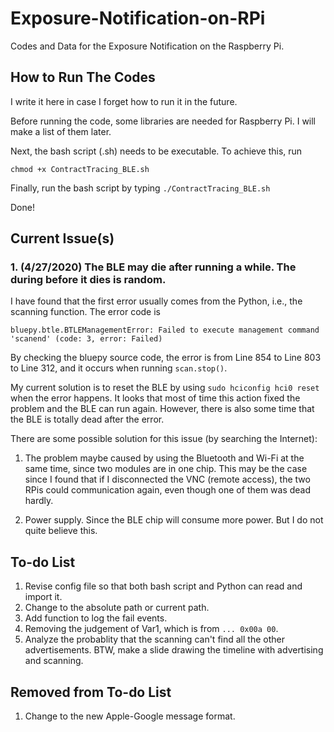 # Exposure-Notification-on-RPi

Codes and Data for the Exposure Notification on the Raspberry Pi. 

## How to Run The Codes

I write it here in case I forget how to run it in the future. 

Before running the code, some libraries are needed for Raspberry Pi. I will make a list of them later.

Next, the bash script (.sh) needs to be executable. To achieve this, run

`chmod +x ContractTracing_BLE.sh` 

Finally, run the bash script by typing `./ContractTracing_BLE.sh`

Done!

## Current Issue(s)

### 1. (4/27/2020) The BLE may die after running a while. The during before it dies is random. 

I have found that the first error usually comes from the Python, i.e., the scanning function. The error code is

`bluepy.btle.BTLEManagementError: Failed to execute management command 'scanend' (code: 3, error: Failed)`

By checking the bluepy source code, the error is from Line 854 to Line 803 to Line 312, and it occurs when running `scan.stop()`. 

My current solution is to reset the BLE by using `sudo hciconfig hci0 reset` when the error happens. It looks that most of time this action fixed the problem and the BLE can run again. However, there is also some time that the BLE is totally dead after the error.

There are some possible solution for this issue (by searching the Internet):

1. The problem maybe caused by using the Bluetooth and Wi-Fi at the same time, since two modules are in one chip. This may be the case since I found that if I disconnected the VNC (remote access), the two RPis could communication again, even though one of them was dead hardly. 

2. Power supply. Since the BLE chip will consume more power. But I do not quite believe this. 

## To-do List

1. Revise config file so that both bash script and Python can read and import it.
2. Change to the absolute path or current path. 
3. Add function to log the fail events.
4. Removing the judgement of Var1, which is from `... 0x00a 00`.
5. Analyze the probablity that the scanning can't find all the other advertisements. BTW, make a slide drawing the timeline with advertising and scanning. 

## Removed from To-do List

1. Change to the new Apple-Google message format. 
